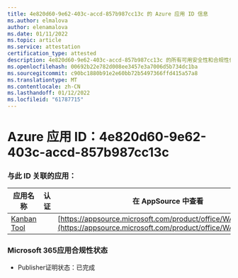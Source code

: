 ```yaml
---
title: 4e820d60-9e62-403c-accd-857b987cc13c 的 Azure 应用 ID 信息
ms.author: elmalova
author: elenamalova
ms.date: 01/11/2022
ms.topic: article
ms.service: attestation
certification_type: attested
description: 4e820d60-9e62-403c-accd-857b987cc13c 的所有可用安全性和合规性信息。
ms.openlocfilehash: 00692b22e782d008ee3457e3a7006d5b734dc1ba
ms.sourcegitcommit: c90bc1880b91e2e60bb72b5497366ffd415a57a8
ms.translationtype: MT
ms.contentlocale: zh-CN
ms.lasthandoff: 01/12/2022
ms.locfileid: "61787715"
---
```

# <a name="azure-app-id-4e820d60-9e62-403c-accd-857b987cc13c"></a>Azure 应用 ID：4e820d60-9e62-403c-accd-857b987cc13c


### <a name="apps-associated-with-this-id"></a>与此 ID 关联的应用：
| **应用名称** | **认证** | **在 AppSource 中查看** |
|--------------|---------------|-----------------------|
| [Kanban Tool](https://docs.microsoft.com/microsoft-365-app-certification/forward/WA200002121) |  | [https://appsource.microsoft.com/product/office/WA200002121](https://appsource.microsoft.com/product/office/WA200002121) |

### <a name="microsoft-365-app-compliance-status"></a>Microsoft 365应用合规性状态
- Publisher证明状态：已完成
